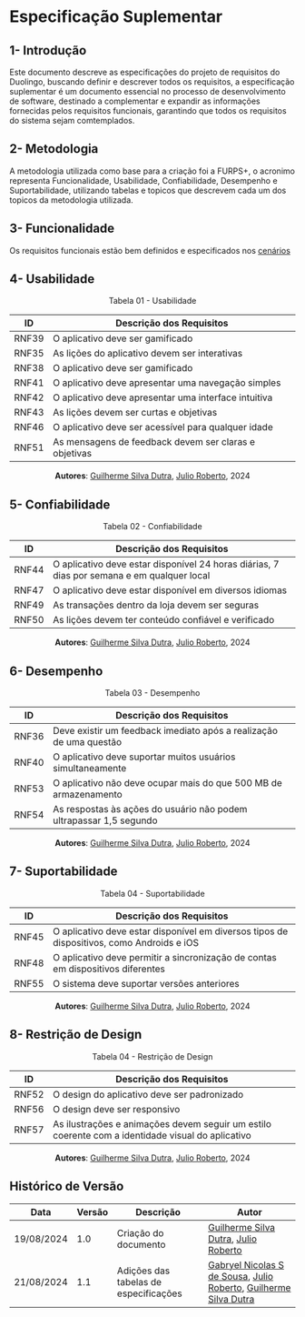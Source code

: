 # Especificação Suplementar

## **1- Introdução**
Este documento descreve as especificações do projeto de requisitos do Duolingo, buscando definir e descrever todos os requisitos, a especificação suplementar é um documento essencial no processo de desenvolvimento de software, destinado a complementar e expandir as informações fornecidas pelos requisitos funcionais, garantindo que todos os requisitos do sistema sejam comtemplados.

## **2- Metodologia**
A metodologia utilizada como base para a criação foi a FURPS+, o acronimo representa Funcionalidade, Usabilidade, Confiabilidade, Desempenho e Suportabilidade, utilizando tabelas e topicos que descrevem cada um dos topicos da metodologia utilizada.

## **3- Funcionalidade**
Os requisitos funcionais estão bem definidos e especificados nos [cenários]()

## **4- Usabilidade**

<center>

Tabela 01 - Usabilidade

| ID   | Descrição dos Requisitos |
|------|--------------------------|
| RNF39 | O aplicativo deve ser gamificado |
| RNF35 | As lições do aplicativo devem ser interativas |
| RNF38 | O aplicativo deve ser gamificado |
| RNF41 | O aplicativo deve apresentar uma navegação simples |
| RNF42 | O aplicativo deve apresentar uma interface intuitiva |
| RNF43 | As lições devem ser curtas e objetivas |
| RNF46 | O aplicativo deve ser acessível para qualquer idade |
| RNF51 | As mensagens de feedback devem ser claras e objetivas |

**Autores**: [Guilherme Silva Dutra](https://github.com/GuiDutra21), [Julio Roberto](https://github.com/JulioR2022), 2024

</center>


## **5- Confiabilidade**
<center>
Tabela 02 - Confiabilidade

| ID   | Descrição dos Requisitos |
|------|--------------------------|
| RNF44 | O aplicativo deve estar disponível 24 horas diárias, 7 dias por semana e em qualquer local |
| RNF47 | O aplicativo deve estar disponível em diversos idiomas |
| RNF49 | As transações dentro da loja devem ser seguras |
| RNF50 | As lições devem ter conteúdo confiável e verificado |

**Autores**: [Guilherme Silva Dutra](https://github.com/GuiDutra21), [Julio Roberto](https://github.com/JulioR2022), 2024

</center>


## **6- Desempenho**
<center>
Tabela 03 - Desempenho

| ID   | Descrição dos Requisitos |
|------|--------------------------|
| RNF36 | Deve existir um feedback imediato após a realização de uma questão |
| RNF40 | O aplicativo deve suportar muitos usuários simultaneamente |
| RNF53 | O aplicativo não deve ocupar mais do que 500 MB de armazenamento |
| RNF54 | As respostas às ações do usuário não podem ultrapassar 1,5 segundo |

**Autores**: [Guilherme Silva Dutra](https://github.com/GuiDutra21), [Julio Roberto](https://github.com/JulioR2022), 2024

</center>


## **7- Suportabilidade**
<center>
Tabela 04 - Suportabilidade


| ID   | Descrição dos Requisitos |
|------|--------------------------|
| RNF45 | O aplicativo deve estar disponível em diversos tipos de dispositivos, como Androids e iOS |
| RNF48 | O aplicativo deve permitir a sincronização de contas em dispositivos diferentes |
| RNF55 | O sistema deve suportar versões anteriores |

**Autores**: [Guilherme Silva Dutra](https://github.com/GuiDutra21), [Julio Roberto](https://github.com/JulioR2022), 2024

</center>


## **8- Restrição de Design**
<center>
Tabela 04 - Restrição de Design


| ID   | Descrição dos Requisitos |
|------|--------------------------|
| RNF52 | O design do aplicativo deve ser padronizado |
| RNF56 | O design deve ser responsivo |
| RNF57 | As ilustrações e animações devem seguir um estilo coerente com a identidade visual do aplicativo |

**Autores**: [Guilherme Silva Dutra](https://github.com/GuiDutra21), [Julio Roberto](https://github.com/JulioR2022), 2024

</center>


## Histórico de Versão

<center>

| Data | Versão | Descrição | Autor |
| ---- | ------ | --------- | ----- |
| 19/08/2024 | 1.0 | Criação do documento | [Guilherme Silva Dutra](https://github.com/GuiDutra21), [Julio Roberto](https://github.com/JulioR2022) |
| 21/08/2024 | 1.1 | Adições das tabelas de especificações | [Gabryel Nicolas S de Sousa](https://github.com/gabryelns), [Julio Roberto](https://github.com/JulioR2022), [Guilherme Silva Dutra](https://github.com/GuiDutra21) |

</center>
